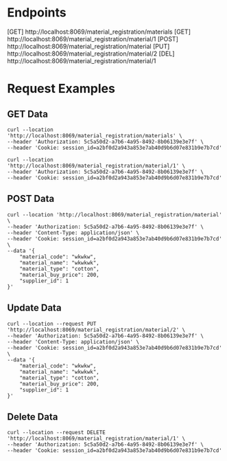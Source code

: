 # Endpoints
[GET] http://localhost:8069/material_registration/materials
[GET] http://localhost:8069/material_registration/material/1
[POST] http://localhost:8069/material_registration/material
[PUT] http://localhost:8069/material_registration/material/2
[DEL] http://localhost:8069/material_registration/material/1


# Request Examples
## GET Data
```curl
curl --location 'http://localhost:8069/material_registration/materials' \
--header 'Authorization: 5c5a50d2-a7b6-4a95-8492-8b06139e3e7f' \
--header 'Cookie: session_id=a2bf0d2a943a853e7ab40d9b6d07e831b9e7b7cd'
```

```curl
curl --location 'http://localhost:8069/material_registration/material/1' \
--header 'Authorization: 5c5a50d2-a7b6-4a95-8492-8b06139e3e7f' \
--header 'Cookie: session_id=a2bf0d2a943a853e7ab40d9b6d07e831b9e7b7cd'
```

## POST Data
```curl
curl --location 'http://localhost:8069/material_registration/material' \
--header 'Authorization: 5c5a50d2-a7b6-4a95-8492-8b06139e3e7f' \
--header 'Content-Type: application/json' \
--header 'Cookie: session_id=a2bf0d2a943a853e7ab40d9b6d07e831b9e7b7cd' \
--data '{
    "material_code": "wkwkw",
    "material_name": "wkwkwk",
    "material_type": "cotton",
    "material_buy_price": 200,
    "supplier_id": 1
}'
```


## Update Data
```curl
curl --location --request PUT 'http://localhost:8069/material_registration/material/2' \
--header 'Authorization: 5c5a50d2-a7b6-4a95-8492-8b06139e3e7f' \
--header 'Content-Type: application/json' \
--header 'Cookie: session_id=a2bf0d2a943a853e7ab40d9b6d07e831b9e7b7cd' \
--data '{
    "material_code": "wkwkw",
    "material_name": "wkwkwk",
    "material_type": "cotton",
    "material_buy_price": 200,
    "supplier_id": 1
}'
```

## Delete Data
```curl
curl --location --request DELETE 'http://localhost:8069/material_registration/material/1' \
--header 'Authorization: 5c5a50d2-a7b6-4a95-8492-8b06139e3e7f' \
--header 'Cookie: session_id=a2bf0d2a943a853e7ab40d9b6d07e831b9e7b7cd'
```
